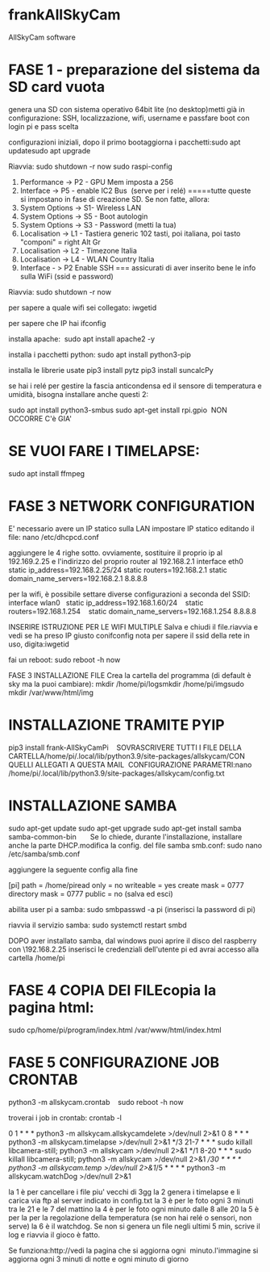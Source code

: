 # frankAllSkyCam
AllSkyCam software 
# FASE 1 - preparazione del sistema da SD card vuota
genera una SD con sistema operativo 64bit lite (no desktop)metti già in configurazione: SSH, localizzazione, wifi, username e passfare boot con login pi e pass scelta

configurazioni iniziali, dopo il primo bootaggiorna i pacchetti:sudo apt updatesudo apt upgrade

Riavvia:
sudo shutdown -r now
sudo raspi-config

1) Performance -> P2 - GPU Mem imposta a 256
2) Interface -> P5 - enable IC2 Bus  (serve per i relé)
=====tutte queste si impostano in fase di creazione SD. Se non fatte, allora:
2) System Options -> S1- Wireless LAN
3) System Options -> S5 - Boot autologin
4) System Options -> S3 - Password (metti la tua)
5) Localisation -> L1 - Tastiera generic 102 tasti, poi italiana, poi tasto "componi" = right Alt Gr
6) Localisation -> L2 - Timezone Italia
7) Localisation -> L4 - WLAN Country Italia
8) Interface - > P2 Enable SSH ===
assicurati di aver inserito bene le info sulla WiFi (ssid e password)

Riavvia:
sudo shutdown -r now

per sapere a quale wifi sei collegato:
iwgetid 

per sapere che IP hai
ifconfig

installa apache: 
sudo apt install apache2 -y

installa i pacchetti python:
sudo apt install python3-pip

installa le librerie usate 
pip3 install pytz
pip3 install suncalcPy


se hai i relé per gestire la fascia anticondensa ed il sensore di temperatura e umidità, bisogna installare anche questi 2:

sudo apt install python3-smbus
sudo apt-get install rpi.gpio  NON OCCORRE C'è GIA'

# SE VUOI FARE I TIMELAPSE:
sudo apt install ffmpeg


# FASE 3 NETWORK CONFIGURATION
E' necessario avere un IP statico sulla LAN
impostare IP statico editando il file:
nano /etc/dhcpcd.conf

aggiungere le 4 righe sotto. ovviamente, sostituire il proprio ip al 192.169.2.25 e l'indirizzo del proprio router al 192.168.2.1
interface eth0
static ip_address=192.168.2.25/24
static routers=192.168.2.1
static domain_name_servers=192.168.2.1 8.8.8.8

per la wifi, è possibile settare diverse configurazioni a seconda del SSID:
interface wlan0   static ip_address=192.168.1.60/24
   static routers=192.168.1.254
   static domain_name_servers=192.168.1.254 8.8.8.8

INSERIRE ISTRUZIONE PER LE WIFI MULTIPLE
Salva e chiudi il file.riavvia e vedi se ha preso IP giusto conifconfig
nota per sapere il ssid della rete in uso, digita:iwgetid 

fai un reboot:
sudo reboot -h now

FASE 3 INSTALLAZIONE FILE
Crea la cartella del programma (di default è sky ma la puoi cambiare):
mkdir /home/pi/logsmkdir /home/pi/imgsudo mkdir /var/www/html/img

# INSTALLAZIONE TRAMITE PYIP
pip3 install frank-AllSkyCamPi   
SOVRASCRIVERE TUTTI I FILE DELLA CARTELLA/home/pi/.local/lib/python3.9/site-packages/allskycam/CON QUELLI ALLEGATI A QUESTA MAIL 
CONFIGURAZIONE PARAMETRI:nano /home/pi/.local/lib/python3.9/site-packages/allskycam/config.txt

# INSTALLAZIONE SAMBA
sudo apt-get update
sudo apt-get upgrade
sudo apt-get install samba samba-common-bin
     
Se lo chiede, durante l'installazione, installare anche la parte DHCP.modifica la config. del file samba smb.conf:
sudo nano /etc/samba/smb.conf

aggiungere la seguente config alla fine

[pi]
path = /home/piread only = no
writeable = yes
create mask = 0777
directory mask = 0777
public = no
(salva ed esci)

abilita user pi a samba:
sudo smbpasswd -a pi
(inserisci la password di pi)

riavvia il servizio samba:
sudo systemctl restart smbd

DOPO aver installato samba, dal windows puoi aprire il disco del raspberry con 
\\192.168.2.25
inserisci le credenziali dell'utente pi ed avrai accesso alla cartella /home/pi

# FASE 4 COPIA DEI FILEcopia la pagina html:

sudo cp/home/pi/program/index.html /var/www/html/index.html


# FASE 5 CONFIGURAZIONE JOB CRONTAB  
python3 -m allskycam.crontab   
sudo reboot -h now

troverai i job in crontab:
crontab -l

0 1 * * * python3 -m allskycam.allskycamdelete >/dev/null 2>&1
0 8 * * * python3 -m allskycam.timelapse >/dev/null 2>&1
*/3 21-7 * * * sudo killall libcamera-still; python3 -m allskycam >/dev/null 2>&1
*/1 8-20 * * * sudo killall libcamera-still; python3 -m allskycam >/dev/null 2>&1
*/30 * * * * python3 -m allskycam.temp >/dev/null 2>&1*/5 * * * * python3 -m allskycam.watchDog >/dev/null 2>&1

la 1 è per cancellare i file piu' vecchi di 3gg
la 2 genera i timelapse e li carica via ftp al server indicato in config.txt
la 3 è per le foto ogni 3 minuti  tra le 21 e le 7 del mattino
la 4 è per le foto ogni minuto dalle 8 alle 20
la 5 è per la per la regolazione della temperatura (se non hai relé o sensori, non serve)
la 6 è il watchdog. Se non si genera un file negli ultimi 5 min, scrive il log e riavvia il gioco è fatto.

Se funziona:http://<ip del RaspBerry>vedi la pagina che si aggiorna ogni  minuto.l'immagine si aggiorna ogni 3 minuti di notte e ogni minuto di giorno
  
